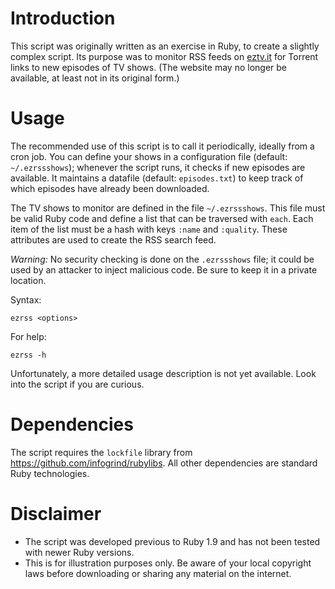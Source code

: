 # Introduction

This script was originally written as an exercise in Ruby, to create a
slightly complex script. Its purpose was to monitor RSS feeds on [eztv.it](http://eztv.it) for Torrent links
to new episodes of TV shows. (The website may no longer be available, at least not in its original form.)

# Usage

The recommended use of this script is to call it periodically, ideally from a cron job. You can define your shows in a configuration file (default: `~/.ezrssshows`); whenever the script runs, it checks if new episodes are available. It maintains a datafile (default: `episodes.txt`) to keep track of which episodes have already been downloaded.

The TV shows to monitor are defined in the file `~/.ezrssshows`. This file must be valid Ruby code and define a list that can be traversed with `each`. Each item of the list must be a hash with keys `:name` and `:quality`. These attributes are used to create the RSS search feed.

_Warning:_ No security checking is done on the `.ezrssshows` file; it could be used by an attacker to inject malicious code. Be sure to keep it in a private location.

Syntax:

    ezrss <options>

For help:

    ezrss -h

Unfortunately, a more detailed usage description is not yet available. Look into the script if you are curious.

# Dependencies

The script requires the `lockfile` library from https://github.com/infogrind/rubylibs. All other dependencies are standard Ruby technologies.

# Disclaimer

- The script was developed previous to Ruby 1.9 and has not been tested with
  newer Ruby versions.
- This is for illustration purposes only. Be aware of your local copyright laws
  before downloading or sharing any material on the internet.
